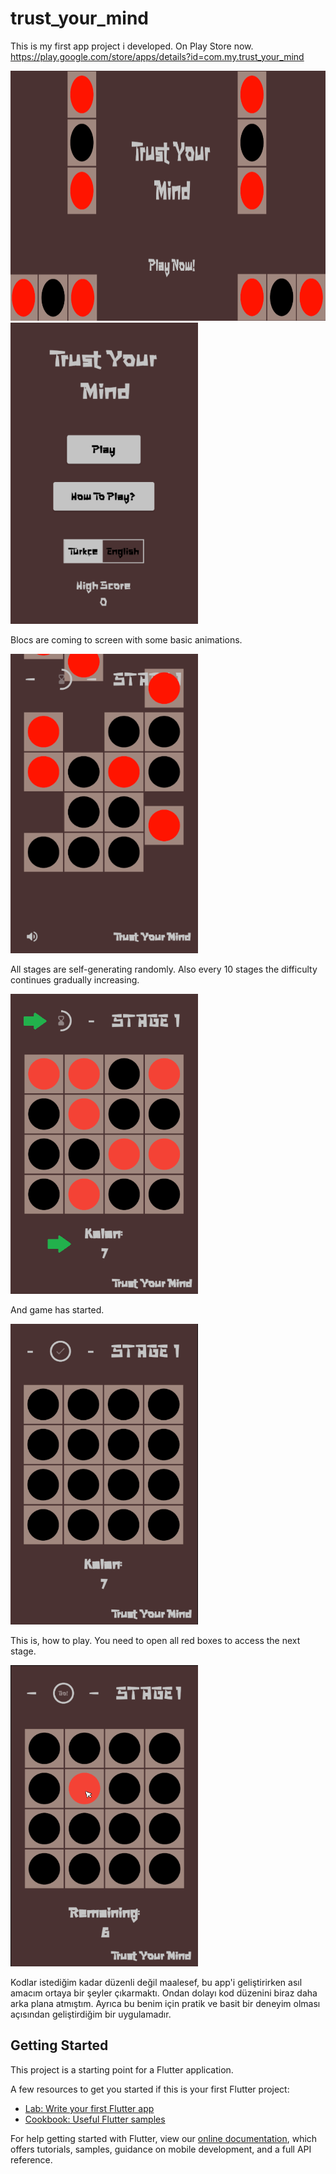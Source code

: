 # trust_your_mind

This is my first app project i developed. On Play Store now. 
https://play.google.com/store/apps/details?id=com.my.trust_your_mind

<img src="assets/Images/bigpic.png" height ="400" >
<img src="assets/Images/mainpage.png" width ="300">


 Blocs are coming to screen with some basic animations.  
 
<img src="assets/Images/blocs.png" width ="300">


 All stages are self-generating randomly. Also every 10 stages the difficulty continues gradually increasing.
 
<img src="assets/Images/tutorial1.png" width ="300">


 And game has started.
 
<img src="assets/Images/tutorial2.png" width ="300">


This is, how to play. You need to open all red boxes to access the next stage. 

<img src="assets/Images/tutorial3.png" width ="300">

Kodlar istediğim kadar düzenli değil maalesef, bu app'i geliştirirken asıl amacım ortaya bir şeyler çıkarmaktı. Ondan dolayı kod düzenini biraz daha arka plana atmıştım. Ayrıca bu benim için pratik ve basit bir deneyim olması açısından geliştirdiğim bir uygulamadır.

## Getting Started

This project is a starting point for a Flutter application.

A few resources to get you started if this is your first Flutter project:

- [Lab: Write your first Flutter app](https://flutter.dev/docs/get-started/codelab)
- [Cookbook: Useful Flutter samples](https://flutter.dev/docs/cookbook)

For help getting started with Flutter, view our
[online documentation](https://flutter.dev/docs), which offers tutorials,
samples, guidance on mobile development, and a full API reference.
